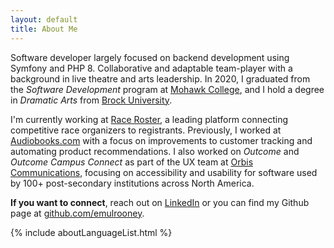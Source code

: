 ```yaml
---
layout: default
title: About Me
---
```


Software developer largely focused on backend development using Symfony and PHP 8.  Collaborative and adaptable team-player with a background in live theatre and arts leadership. In 2020, I graduated from the _Software Development_ program at [Mohawk College](https://mohawkcollege.ca), and I hold a degree in _Dramatic Arts_ from [Brock University](https://brocku.ca).

I'm currently working at [Race Roster](https://www.raceroster.com), a leading platform connecting competitive race organizers to registrants. Previously, I worked at [Audiobooks.com](https://www.audiobooks.com) with a focus on improvements to customer tracking and automating product recommendations. I also worked on _Outcome_ and _Outcome Campus Connect_ as part of the UX team at [Orbis Communications](https://www.orbiscommunications.com), focusing on accessibility and usability for software used by 100+ post-secondary institutions across North America.

<strong>If you want to connect</strong>, reach out on <a href="https://www.linkedin.com/in/evan-mulrooney-0930b6a1/">LinkedIn</a> or you can find my Github page at <a href="https://www.github.com/emulrooney">github.com/emulrooney</a>.


{% include aboutLanguageList.html %}